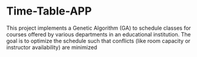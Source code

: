 # Time-Table-APP
This project implements a Genetic Algorithm (GA) to schedule classes for courses offered by various departments in an educational institution. The goal is to optimize the schedule such that conflicts (like room capacity or instructor availability) are minimized
